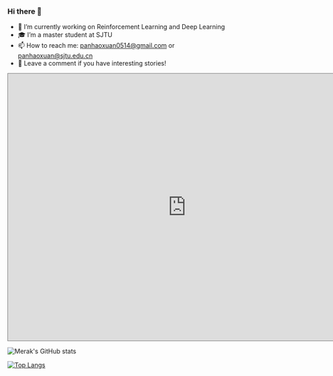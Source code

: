 ### Hi there 👋

<!--
**merak0514/merak0514** is a ✨ _special_ ✨ repository because its `README.md` (this file) appears on your GitHub profile.
-->

- 🔭 I’m currently working on Reinforcement Learning and Deep Learning
- 🎓 I’m a master student at SJTU
- 📫 How to reach me: panhaoxuan0514@gmail.com or panhaoxuan@sjtu.edu.cn
- 🛵 Leave a comment if you have interesting stories!

<iframe src="https://calendar.google.com/calendar/embed?height=600&wkst=2&bgcolor=%23ffffff&ctz=Asia%2FHong_Kong&mode=WEEK&src=bWVyYWtqYXNvbnBhbkBnbWFpbC5jb20&src=amNvNWdlNzhpdnVtZzI4YmUyMHFrbXVzOTduOWQ0MGhAaW1wb3J0LmNhbGVuZGFyLmdvb2dsZS5jb20&color=%23039BE5&color=%23F4511E" style="border:solid 1px #777" width="800" height="600" frameborder="0" scrolling="no"> </iframe>


![Merak's GitHub stats](https://github-readme-stats.vercel.app/api?username=merak0514&show_icons=true&theme=radical&count_private=true)

[![Top Langs](https://github-readme-stats.vercel.app/api/top-langs/?username=merak0514&layout=compact)](https://github.com/merak0514/github-readme-stats)
